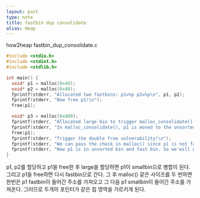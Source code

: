 ```yaml
---
layout: post
type: note
title: fastbin dup consolidate
alias: Heap
---
```


how2heap fastbin_dup_consolidate.c

```c
#include <stdio.h>
#include <stdint.h>
#include <stdlib.h>

int main() {
  void* p1 = malloc(0x40);
  void* p2 = malloc(0x40);
  fprintf(stderr, "Allocated two fastbins: p1=%p p2=%p\n", p1, p2);
  fprintf(stderr, "Now free p1!\n");
  free(p1);

  void* p3 = malloc(0x400);
  fprintf(stderr, "Allocated large bin to trigger malloc_consolidate(): p3=%p\n", p3);
  fprintf(stderr, "In malloc_consolidate(), p1 is moved to the unsorted bin.\n");
  free(p1);
  fprintf(stderr, "Trigger the double free vulnerability!\n");
  fprintf(stderr, "We can pass the check in malloc() since p1 is not fast top.\n");
  fprintf(stderr, "Now p1 is in unsorted bin and fast bin. So we'will get it twice: %p %p\n", malloc(0x40), malloc(0x40));
}
```

p1, p2를 할당하고 p1을 free한 후 large을 할당하면 p1이 smallbin으로 병합이 된다. 그리고 p1을 free하면 다시 fastbin으로 간다. 그 후 malloc() 같은 사이즈를 두 번하면 한번은 p1 fastbin이 들어간 주소를 가져오고 그 다음 p1 smallbin이 들어간 주소를 가져온다. 그러므로 두개의 포인터가 같은 힙 영역을 가르키게 된다.